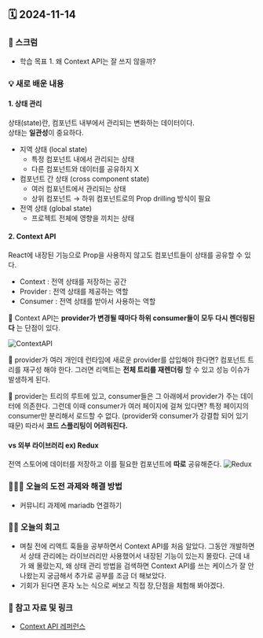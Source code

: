 ## 🗓️ 2024-11-14

### 🐌 스크럼

- 학습 목표 1. 왜 Context API는 잘 쓰지 않을까?

### 💡 새로 배운 내용

#### 1. 상태 관리

상태(state)란, 컴포넌트 내부에서 관리되는 변화하는 데이터이다. <br />
상태는 **일관성**이 중요하다.

- 지역 상태 (local state)
  - 특정 컴포넌트 내에서 관리되는 상태
  - 다른 컴포넌트와 데이터를 공유하지 X
- 컴포넌트 간 상태 (cross component state)
  - 여러 컴포넌트에서 관리되는 상태
  - 상위 컴포넌트 → 하위 컴포넌트로의 Prop drilling 방식이 필요
- 전역 상태 (global state)
  - 프로젝트 전체에 영향을 끼치는 상태

#### 2. Context API

React에 내장된 기능으로 Prop을 사용하지 않고도 컴포넌트들이 상태를 공유할 수 있다.

- Context : 전역 상태를 저장하는 공간
- Provider : 전역 상태를 제공하는 역할
- Consumer : 전역 상태를 받아서 사용하는 역할

🤔 Context API는 **provider가 변경될 때마다 하위 consumer들이 모두 다시 렌더링된다** 는 단점이 있다. <br />

![ContextAPI](https://velog.velcdn.com/images/hyerin0930/post/2cbc4016-d697-48bb-b161-0cb762c52811/image.gif)

🤯 provider가 여러 개인데 런타임에 새로운 provider를 삽입해야 한다면? 컴포넌트 트리를 재구성 해야 한다. 그러면 리액트는 **전체 트리를 재렌더링** 할 수 있고 성능 이슈가 발생하게 된다.

🤯 provider는 트리의 루트에 있고, consumer들은 그 아래에서 provider가 주는 데이터에 의존한다. 그런데 이때 consumer가 여러 페이지에 걸쳐 있다면? 특정 페이지의 consumer만 분리해서 로드할 수 없다. (provider와 consumer가 강결합 되어 있기 때문) 따라서 **코드 스플리팅이 어려워진다.**

#### vs 외부 라이브러리 ex) Redux

전역 스토어에 데이터를 저장하고 이를 필요한 컴포넌트에 **따로** 공유해준다.
![Redux](https://yrnana.dev/_astro/image-16.3bc0a3b9_Z1HRzlH.webp)

### 👩🏻‍💻 오늘의 도전 과제와 해결 방법

- 커뮤니티 과제에 mariadb 연결하기

### 👏🏻 오늘의 회고

- 며칠 전에 리액트 훅들을 공부하면서 Context API를 처음 알았다. 그동안 개발하면서 상태 관리에는 라이브러리만 사용했어서 내장된 기능이 있는지 몰랐다. 근데 내가 왜 몰랐는지, 왜 상태 관리 방법을 검색하면 Context API를 쓰는 케이스가 잘 안 나왔는지 궁금해서 추가로 공부를 조금 더 해보았다.
- 기회가 된다면 혼자 노는 식으로 써보고 직접 장,단점을 체험해 봐야겠다.

### 🔗 참고 자료 및 링크

- [Context API 레퍼런스](https://velog.io/@dahyeon405/Context-API의-리렌더링-대한-오해)
